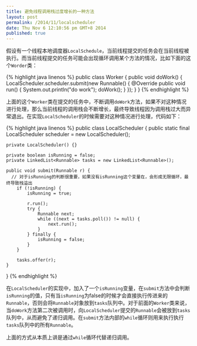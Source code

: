 ```yaml
---
title: 避免线程调用栈过度增长的一种方法
layout: post
permalink: /2014/11/localscheduler
date: Thu Nov 6 12:10:56 pm GMT+8 2014
published: true
---
```


假设有一个线程本地调度器`LocalSchedule`，当前线程提交的任务会在当前线程被执行。而当前线程提交的任务可能会出现循环调用某个方法的情况，比如下面的这个`Worder`类：

{% highlight java linenos %}
public class Worker {
    public void doWork() {
        LocalScheduler.scheduler.submit(new Runnable() {
            @Override
            public void run() {
                System.out.println("do work");
                doWork();
            }
        });
    }
}
{% endhighlight %}

上面的这个`Worker`类在提交的任务中，不断调用`doWork`方法，如果不对这种情况进行处理，那么当前线程的调用栈会不断增长，最终导致线程因为调用栈过大而异常退出。在实现`LocalScheduler`的时候需要对这种情况进行处理，代码如下：

{% highlight java linenos %}
public class LocalScheduler {
    public static final LocalScheduler scheduler = new LocalScheduler();

    private LocalScheduler() {}

    private boolean isRunning = false;
    private LinkedList<Runnable> tasks = new LinkedList<Runnable>();

    public void submit(Runnable r) {
      // 对于isRunning的判断很重要，如果没有isRunning这个变量在，会形成无限循环，最终导致栈溢出
        if (!isRunning) {
            isRunning = true;

            r.run();
            try {
                Runnable next;
                while ((next = tasks.poll()) != null) {
                    next.run();
                }
            } finally {
                isRunning = false;
            }
        }

        tasks.offer(r);
    }
}
{% endhighlight %}

在`LocalScheduler`的实现中，加入了一个`isRunning`变量，在`submit`方法中会判断`isRunning`的值，只有当`isRunning`为false的时候才会直接执行传进来的`Runnable`，否则会将`Runnable`对象放到`tasks`队列中。对于前面的`Worker`类来说，当`doWork`方法第二次被调用时，向`LocalScheduler`提交的`Runnable`会被放到`tasks`队列中，从而避免了递归调用。在`submit`方法内部的`while`循环则用来执行执行`tasks`队列中的所有`Runnable`。

上面的方式从本质上讲是通过`while`循环代替递归调用。

